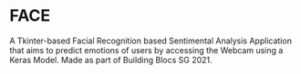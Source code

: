 # FACE
A Tkinter-based Facial Recognition based Sentimental Analysis Application that aims to predict emotions of users by accessing the Webcam using a Keras Model. Made as part of Building Blocs SG 2021.
